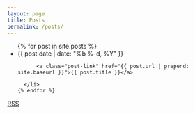 ```yaml
---
layout: page
title: Posts
permalink: /posts/
---
```


  <ul class="post-list">
    {% for post in site.posts %}
      <li>
        <span class="post-meta">{{ post.date | date: "%b %-d, %Y" }}</span><br>

          <a class="post-link" href="{{ post.url | prepend: site.baseurl }}">{{ post.title }}</a>

      </li>
    {% endfor %}
  </ul>

  <p class="rss-subscribe note"><a href="{{ "/feed.xml" | prepend: site.baseurl }}">RSS</a></p>
